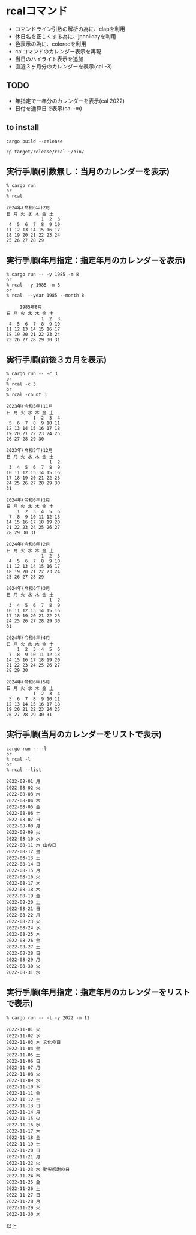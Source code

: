 # rcalコマンド

* コマンドライン引数の解析の為に、clapを利用
* 休日名を正しくする為に、jpholidayを利用
* 色表示の為に、coloredを利用
* calコマンドのカレンダー表示を再現
* 当日のハイライト表示を追加
* 直近３ヶ月分のカレンダーを表示(cal -3)

## TODO
* 年指定で一年分のカレンダーを表示(cal 2022)
* 日付を通算日で表示(cal -m)

## to install
```
cargo build --release

cp target/release/rcal ~/bin/
```

## 実行手順(引数無し：当月のカレンダーを表示)
```
% cargo run
or
% rcal

2024年(令和6年)2月
日 月 火 水 木 金 土
             1  2  3
 4  5  6  7  8  9 10
11 12 13 14 15 16 17
18 19 20 21 22 23 24
25 26 27 28 29
```

## 実行手順(年月指定：指定年月のカレンダーを表示)
```
% cargo run -- -y 1985 -m 8
or
% rcal  -y 1985 -m 8
or
% rcal  --year 1985 --month 8

     1985年8月
日 月 火 水 木 金 土
             1  2  3
 4  5  6  7  8  9 10
11 12 13 14 15 16 17
18 19 20 21 22 23 24
25 26 27 28 29 30 31
```

## 実行手順(前後３カ月を表示)
```
% cargo run -- -c 3
or
% rcal -c 3
or
% rcal -count 3

2023年(令和5年)11月
日 月 火 水 木 金 土
          1  2  3  4
 5  6  7  8  9 10 11
12 13 14 15 16 17 18
19 20 21 22 23 24 25
26 27 28 29 30

2023年(令和5年)12月
日 月 火 水 木 金 土
                1  2
 3  4  5  6  7  8  9
10 11 12 13 14 15 16
17 18 19 20 21 22 23
24 25 26 27 28 29 30
31

2024年(令和6年)1月
日 月 火 水 木 金 土
    1  2  3  4  5  6
 7  8  9 10 11 12 13
14 15 16 17 18 19 20
21 22 23 24 25 26 27
28 29 30 31

2024年(令和6年)2月
日 月 火 水 木 金 土
             1  2  3
 4  5  6  7  8  9 10
11 12 13 14 15 16 17
18 19 20 21 22 23 24
25 26 27 28 29

2024年(令和6年)3月
日 月 火 水 木 金 土
                1  2
 3  4  5  6  7  8  9
10 11 12 13 14 15 16
17 18 19 20 21 22 23
24 25 26 27 28 29 30
31

2024年(令和6年)4月
日 月 火 水 木 金 土
    1  2  3  4  5  6
 7  8  9 10 11 12 13
14 15 16 17 18 19 20
21 22 23 24 25 26 27
28 29 30

2024年(令和6年)5月
日 月 火 水 木 金 土
          1  2  3  4
 5  6  7  8  9 10 11
12 13 14 15 16 17 18
19 20 21 22 23 24 25
26 27 28 29 30 31
```

## 実行手順(当月のカレンダーをリストで表示)
```
cargo run -- -l
or
% rcal -l
or
% rcal --list

2022-08-01 月
2022-08-02 火
2022-08-03 水
2022-08-04 木
2022-08-05 金
2022-08-06 土
2022-08-07 日
2022-08-08 月
2022-08-09 火
2022-08-10 水
2022-08-11 木 山の日
2022-08-12 金
2022-08-13 土
2022-08-14 日
2022-08-15 月
2022-08-16 火
2022-08-17 水
2022-08-18 木
2022-08-19 金
2022-08-20 土
2022-08-21 日
2022-08-22 月
2022-08-23 火
2022-08-24 水
2022-08-25 木
2022-08-26 金
2022-08-27 土
2022-08-28 日
2022-08-29 月
2022-08-30 火
2022-08-31 水
```

## 実行手順(年月指定：指定年月のカレンダーをリストで表示)
```
% cargo run -- -l -y 2022 -m 11

2022-11-01 火
2022-11-02 水
2022-11-03 木 文化の日
2022-11-04 金
2022-11-05 土
2022-11-06 日
2022-11-07 月
2022-11-08 火
2022-11-09 水
2022-11-10 木
2022-11-11 金
2022-11-12 土
2022-11-13 日
2022-11-14 月
2022-11-15 火
2022-11-16 水
2022-11-17 木
2022-11-18 金
2022-11-19 土
2022-11-20 日
2022-11-21 月
2022-11-22 火
2022-11-23 水 勤労感謝の日
2022-11-24 木
2022-11-25 金
2022-11-26 土
2022-11-27 日
2022-11-28 月
2022-11-29 火
2022-11-30 水
```

以上